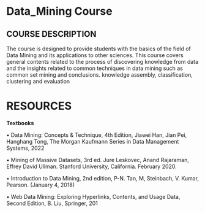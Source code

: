 # Data_Mining Course

## COURSE DESCRIPTION
The course is designed to provide students with the basics of the field of Data Mining and its 
applications to other sciences. This course covers general contents related to the process of 
discovering knowledge from data and the insights related to common techniques in data 
mining such as common set mining and conclusions. knowledge assembly, classification, 
clustering and evaluation

# RESOURCES 
**Textbooks**

• Data Mining: Concepts & Technique, 4th Edition, Jiawei Han, Jian Pei, Hanghang 
Tong, The Morgan Kaufmann Series in Data Management Systems, 2022

• Mining of Massive Datasets, 3rd ed. Jure Leskovec, Anand Rajaraman, Effrey David 
Ullman. Stanford University, California. February 2020.

• Introduction to Data Mining, 2nd edition, P-N. Tan, M, Steinbach, V. Kumar, 
Pearson. (January 4, 2018)

• Web Data Mining: Exploring Hyperlinks, Contents, and Usage Data, Second
Edition, B. Liu, Springer, 201
